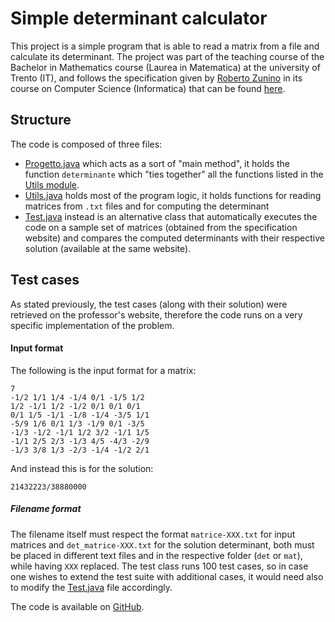 # Simple determinant calculator
This project is a simple program that is able to read a matrix from a file
and calculate its determinant. 
The project was part of the teaching course of the Bachelor in Mathematics
course (Laurea in Matematica) at the university of Trento (IT), 
and follows the specification given by [Roberto Zunino](http://disi.unitn.it/~zunino/teaching/) 
in its course on Computer Science (Informatica) that can be found [here](http://disi.unitn.it/~zunino/teaching/informatica/progetto2022/progetto2022.html).
## Structure
The code is composed of three files:
- [Progetto.java](src/Progetto.java) which acts as a sort of "main method",
it holds the function `determinante` which "ties together" 
all the functions listed in the [Utils module](src/Utils.java).
- [Utils.java](src/Utils.java) holds most of the program logic,
it holds functions for reading matrices from `.txt` files and for computing the determinant
- [Test.java](src/Test.java) instead is an alternative class that automatically
executes the code on a sample set of matrices (obtained from the specification website)
and compares the computed determinants with their respective solution (available at the same website).
## Test cases
As stated previously, the test cases (along with their solution) were retrieved on the
professor's website, therefore the code runs on a very specific implementation of the problem.

#### Input format
The following is the input format for a matrix:

```
7
-1/2 1/1 1/4 -1/4 0/1 -1/5 1/2 
1/2 -1/1 1/2 -1/2 0/1 0/1 0/1 
0/1 1/5 -1/1 -1/8 -1/4 -3/5 1/1 
-5/9 1/6 0/1 1/3 -1/9 0/1 -3/5 
-1/3 -1/2 -1/1 1/2 3/2 -1/1 1/5 
-1/1 2/5 2/3 -1/3 4/5 -4/3 -2/9 
-1/3 3/8 1/3 -2/3 -1/4 -1/2 2/1 
```
And instead this is for the solution:
```
21432223/38880000
```

##### Filename format
The filename itself must respect the format `matrice-XXX.txt` for input matrices and `det_matrice-XXX.txt`
for the solution determinant, both must be placed in different text files and in the respective folder (`det` or `mat`), 
while having `XXX` replaced. The test class runs 100 test cases, so in case one wishes
to extend the test suite with additional cases, it would need also to modify the [Test.java](src/Test.java) file accordingly.

The code is available on [GitHub](https://github.com/Bjastkuliar/disi-unitn).
